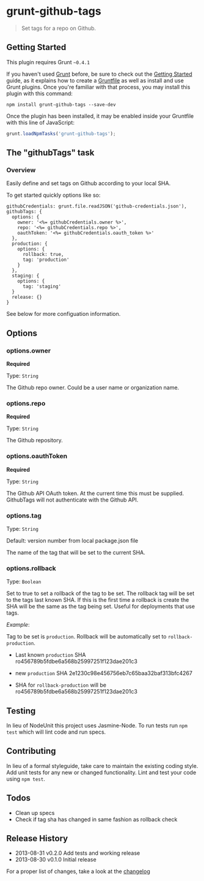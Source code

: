 # grunt-github-tags

> Set tags for a repo on Github.

## Getting Started
This plugin requires Grunt `~0.4.1`

If you haven't used [Grunt](http://gruntjs.com/) before, be sure to check out the [Getting Started](http://gruntjs.com/getting-started) guide, as it explains how to create a [Gruntfile](http://gruntjs.com/sample-gruntfile) as well as install and use Grunt plugins. Once you're familiar with that process, you may install this plugin with this command:

```shell
npm install grunt-github-tags --save-dev
```

Once the plugin has been installed, it may be enabled inside your Gruntfile with this line of JavaScript:

```js
grunt.loadNpmTasks('grunt-github-tags');
```

## The "githubTags" task

### Overview
Easily define and set tags on Github according to your local SHA.

To get started quickly options like so:

```
githubCredentials: grunt.file.readJSON('github-credentials.json'),
githubTags: {
  options: {
    owner: '<%= githubCredentials.owner %>',
    repo: '<%= githubCredentials.repo %>',
    oauthToken: '<%= githubCredentials.oauth_token %>'
  },
  production: {
    options: {
      rollback: true,
      tag: 'production'
    }
  },
  staging: {
    options: {
      tag: 'staging'
  }
  release: {}
}
```
See below for more configuation information.

## Options

### options.owner
**Required**

Type: `String`

The Github repo owner. Could be a user name or organization name.

### options.repo
**Required**

Type: `String`

The Github repository.

### options.oauthToken
**Required**

Type: `String`

The Github API OAuth token. At the current time this must be supplied. GithubTags will not authenticate with the Github API.

### options.tag

Type: `String`

Default: version number from local package.json file

The name of the tag that will be set to the current SHA.

### options.rollback

Type: `Boolean`

Set to true to set a rollback of the tag to be set. The rollback tag will be set to the tags last known SHA. If this is the first time a rollback is create the SHA will be the same as the tag being set. Useful for deployments that use tags.

*Example*:

Tag to be set is `production`. Rollback will be automatically set to `rollback-production`.

* Last known `production` SHA ro456789b5fdbe6a568b25997251f123dae201c3

* new `production` SHA 2e1230c98e456756eb7c65baa32baf313bfc4267

* SHA for `rollback-production` will be ro456789b5fdbe6a568b25997251f123dae201c3

## Testing
In lieu of NodeUnit this project uses Jasmine-Node. To run tests run `npm test` which will lint code and run specs.

## Contributing
In lieu of a formal styleguide, take care to maintain the existing coding style. Add unit tests for any new or changed functionality. Lint and test your code using `npm test`.

## Todos
* Clean up specs
* Check if tag sha has changed in same fashion as rollback check

## Release History
* 2013-08-31  v0.2.0  Add tests and working release
* 2013-08-30  v0.1.0  Initial release

For a proper list of changes, take a look at the [changelog](https://github.com/bellycard/grunt-github-tags/blob/master/CHANGELOG.md)
